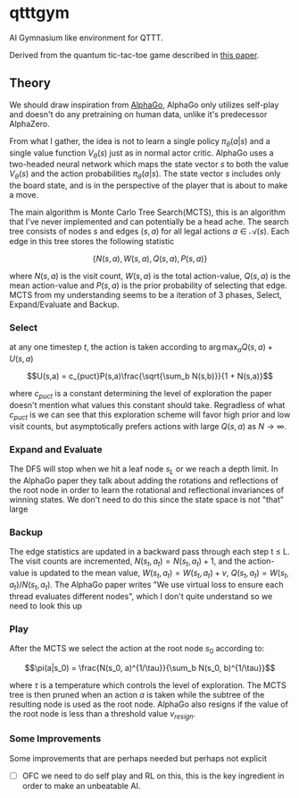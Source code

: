 # qtttgym

AI Gymnasium like environment for QTTT.

Derived from the quantum tic-tac-toe game described in [this paper](http://urn.kb.se/resolve?urn=urn:nbn:se:kth:diva-320190).

## Theory

We should draw inspiration from [AlphaGo](https://discovery.ucl.ac.uk/id/eprint/10045895/1/agz_unformatted_nature.pdf), AlphaGo only utilizes self-play and doesn't do any pretraining on human data, unlike it's predecessor AlphaZero.

From what I gather, the idea is not to learn a single policy $\pi_\theta(a|s)$ and a single value function $V_\theta(s)$ just as in normal actor critic. AlphaGo uses a two-headed neural network which maps the state vector $s$ to both the value $V_\theta(s)$ and the action probabilities $\pi_\theta(a|s)$. The state vector $s$ includes only the board state, and is in the perspective of the player that is about to make a move.

The main algorithm is Monte Carlo Tree Search(MCTS), this is an algorithm that I've never implemented and can potentially be a head ache. The search tree consists of nodes $s$ and edges $(s,a)$ for all legal actions $a\in\mathcal{A}(s)$. Each edge in this tree stores the following statistic

$$\{N(s,a), W(s,a), Q(s,a), P(s,a)\}$$

where $N(s,a)$ is the visit count, $W(s,a)$ is the total action-value, $Q(s,a)$ is the mean action-value and $P(s,a)$ is the prior probability of selecting that edge. MCTS from my understanding seems to be a iteration of 3 phases, Select, Expand/Evaluate and Backup.

### Select

at any one timestep $t$, the action is taken according to $\arg\max_a Q(s,a)  + U(s,a)$

$$U(s,a) = c_{puct}P(s,a)\frac{\sqrt{\sum_b N(s,b)}}{1 + N(s,a)}$$

where $c_{puct}$ is a constant determining the level of exploration the paper doesn't mention what values this constant should take. Regradless of what $c_{puct}$ is we can see that this exploration scheme will favor high prior and low visit counts, but asymptotically prefers actions with large $Q(s,a)$ as $N \rightarrow\infty$.

### Expand and Evaluate

The DFS will stop when we hit a leaf node $s_L$ or we reach a depth limit. In the AlphaGo paper they talk about adding the rotations and reflections of the root node in order to learn the rotational and reflectional invariances of winning states. We don't need to do this since the state space is not "that" large

### Backup

The edge statistics are updated in a backward pass through each step t ≤ L. The visit counts are incremented, $N(s_t, a_t) = N(s_t, a_t)+1$, and the action-value is updated to the mean value, $W(s_t, a_t) = W(s_t, a_t) + v$, $Q(s_t, a_t) = W(s_t,a_t)/N(s_t,a_t)$. The AlphaGo paper writes "We use virtual loss to ensure each thread evaluates different nodes", which I don't quite understand so we need to look this up

### Play

After the MCTS we select the action at the root node $s_0$ according to:

$$\pi(a|s_0) = \frac{N(s_0, a)^{1/\tau}}{\sum_b N(s_0, b)^{1/\tau}}$$

where $\tau$ is a temperature which controls the level of exploration. The MCTS tree is then pruned when an action $a$ is taken while the subtree of the resulting node is used as the root node. AlphaGo also resigns if the value of the root node is less than a threshold value $v_{resign}$.

### Some Improvements

Some improvements that are perhaps needed but perhaps not explicit

- [ ] OFC we need to do self play and RL on this, this is the key ingredient in order to make an unbeatable AI.
